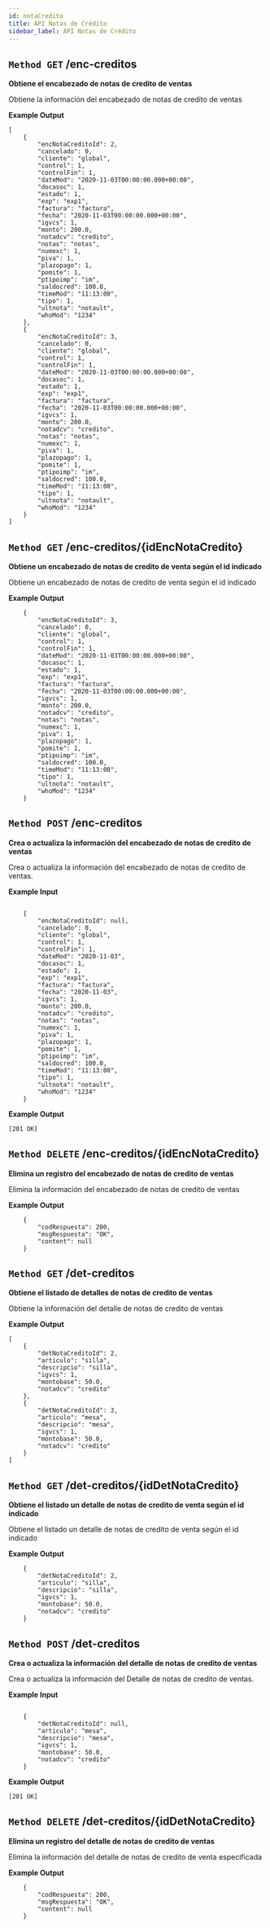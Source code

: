 ```yaml
---
id: notaCredito
title: API Notas de Crédito
sidebar_label: API Notas de Crédito
---
```


## `Method GET` /enc-creditos
**Obtiene el encabezado de notas de credito de ventas**

Obtiene la información del encabezado de notas de credito de ventas

**Example Output**


```
[
    {
        "encNotaCreditoId": 2,
        "cancelado": 0,
        "cliente": "global",
        "control": 1,
        "controlFin": 1,
        "dateMod": "2020-11-03T00:00:00.000+00:00",
        "docasoc": 1,
        "estado": 1,
        "exp": "exp1",
        "factura": "factura",
        "fecha": "2020-11-03T00:00:00.000+00:00",
        "igvcs": 1,
        "monto": 200.0,
        "notadcv": "credito",
        "notas": "notas",
        "numexc": 1,
        "piva": 1,
        "plazopago": 1,
        "pomite": 1,
        "ptipoimp": "im",
        "saldocred": 100.0,
        "timeMod": "11:13:00",
        "tipo": 1,
        "ultnota": "notault",
        "whoMod": "1234"
    },
    {
        "encNotaCreditoId": 3,
        "cancelado": 0,
        "cliente": "global",
        "control": 1,
        "controlFin": 1,
        "dateMod": "2020-11-03T00:00:00.000+00:00",
        "docasoc": 1,
        "estado": 1,
        "exp": "exp1",
        "factura": "factura",
        "fecha": "2020-11-03T00:00:00.000+00:00",
        "igvcs": 1,
        "monto": 200.0,
        "notadcv": "credito",
        "notas": "notas",
        "numexc": 1,
        "piva": 1,
        "plazopago": 1,
        "pomite": 1,
        "ptipoimp": "im",
        "saldocred": 100.0,
        "timeMod": "11:13:00",
        "tipo": 1,
        "ultnota": "notault",
        "whoMod": "1234"
    }
]
```

## `Method GET` /enc-creditos/{idEncNotaCredito}
**Obtiene un encabezado de notas de credito de venta según el id indicado**

Obtiene un encabezado de notas de credito de venta según el id indicado

**Example Output**


```
    {
        "encNotaCreditoId": 3,
        "cancelado": 0,
        "cliente": "global",
        "control": 1,
        "controlFin": 1,
        "dateMod": "2020-11-03T00:00:00.000+00:00",
        "docasoc": 1,
        "estado": 1,
        "exp": "exp1",
        "factura": "factura",
        "fecha": "2020-11-03T00:00:00.000+00:00",
        "igvcs": 1,
        "monto": 200.0,
        "notadcv": "credito",
        "notas": "notas",
        "numexc": 1,
        "piva": 1,
        "plazopago": 1,
        "pomite": 1,
        "ptipoimp": "im",
        "saldocred": 100.0,
        "timeMod": "11:13:00",
        "tipo": 1,
        "ultnota": "notault",
        "whoMod": "1234"
    }

```


## `Method POST` /enc-creditos
**Crea o actualiza la información del encabezado de notas de credito de ventas**

Crea o actualiza la información del encabezado de notas de credito de ventas.

**Example Input**

```
	
    {
        "encNotaCreditoId": null,
        "cancelado": 0,
        "cliente": "global",
        "control": 1,
        "controlFin": 1,
        "dateMod": "2020-11-03",
        "docasoc": 1,
        "estado": 1,
        "exp": "exp1",
        "factura": "factura",
        "fecha": "2020-11-03",
        "igvcs": 1,
        "monto": 200.0,
        "notadcv": "credito",
        "notas": "notas",
        "numexc": 1,
        "piva": 1,
        "plazopago": 1,
        "pomite": 1,
        "ptipoimp": "im",
        "saldocred": 100.0,
        "timeMod": "11:13:00",
        "tipo": 1,
        "ultnota": "notault",
        "whoMod": "1234"
    }

```

**Example Output**

```
[201 OK]
```

## `Method DELETE` /enc-creditos/{idEncNotaCredito}
**Elimina un registro del encabezado de notas de credito de ventas**

Elimina la información del encabezado  de notas de credito de ventas

**Example Output**

```
	{
		"codRespuesta": 200,
		"msgRespuesta": "OK",
		"content": null
	}
```

## `Method GET` /det-creditos
**Obtiene el listado de detalles de notas de credito de ventas**

Obtiene la información del detalle de notas de credito de ventas

**Example Output**


```
[
    {
        "detNotaCreditoId": 2,
        "articulo": "silla",
        "descripcio": "silla",
        "igvcs": 1,
        "montobase": 50.0,
        "notadcv": "credito"
    },
    {
        "detNotaCreditoId": 3,
        "articulo": "mesa",
        "descripcio": "mesa",
        "igvcs": 1,
        "montobase": 50.0,
        "notadcv": "credito"
    }
]

```

## `Method GET` /det-creditos/{idDetNotaCredito}
**Obtiene el listado un detalle de notas de credito de venta según el id indicado**

Obtiene el listado un detalle de notas de credito de venta según el id indicado

**Example Output**


```
    {
        "detNotaCreditoId": 2,
        "articulo": "silla",
        "descripcio": "silla",
        "igvcs": 1,
        "montobase": 50.0,
        "notadcv": "credito"
    }
```

## `Method POST` /det-creditos
**Crea o actualiza la información del detalle de notas de credito de ventas**

Crea o actualiza la información del Detalle de notas de credito de ventas.

**Example Input**

```
	
    {
        "detNotaCreditoId": null,
        "articulo": "mesa",
        "descripcio": "mesa",
        "igvcs": 1,
        "montobase": 50.0,
        "notadcv": "credito"
    }

```

**Example Output**

```
[201 OK]
```

## `Method DELETE` /det-creditos/{idDetNotaCredito}
**Elimina un registro del detalle de notas de credito de ventas**

Elimina la información del detalle de notas de credito de venta especificada

**Example Output**

```
	{
		"codRespuesta": 200,
		"msgRespuesta": "OK",
		"content": null
	}
```
